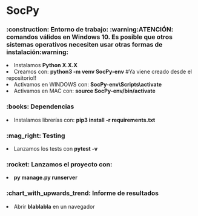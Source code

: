 # SocPy

<h3>:construction: Entorno de trabajo: :warning:ATENCIÓN: comandos válidos en Windows 10. Es posible que otros sistemas operativos necesiten usar otras formas de instalación:warning:</h3>
<li>Instalamos <b>Python X.X.X</b></li> 
<li>Creamos con: <b>python3 -m venv SocPy-env</b> #Ya viene creado desde el repositorio!!</li> 
<li>Activamos en WINDOWS con: <b>SocPy-env\Scripts\activate</b></li>
<li>Activamos en MAC con: <b>source SocPy-env/bin/activate</b></li>
<h3>:books: Dependencias</h3>
<li>Instalamos librerías con: <b>pip3 install -r requirements.txt</b></li>
<h3>:mag_right: Testing</h3>
<li>Lanzamos los tests con <b>pytest -v</b></li>
<h3>:rocket: Lanzamos el proyecto con:</h3>
<li><b>py manage.py runserver</b></li>
<h3>:chart_with_upwards_trend: Informe de resultados</h3>
<li>Abrir <b>blablabla</b> en un navegador</li>

